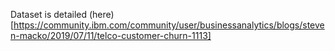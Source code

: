 Dataset is detailed (here)[https://community.ibm.com/community/user/businessanalytics/blogs/steven-macko/2019/07/11/telco-customer-churn-1113]